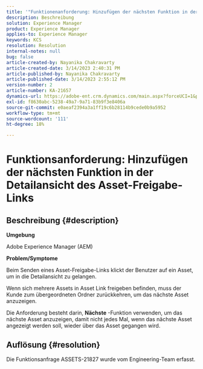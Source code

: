 ```yaml
---
title: '"Funktionenanforderung: Hinzufügen der nächsten Funktion in der Detailansicht "Asset-Link freigeben"'
description: Beschreibung
solution: Experience Manager
product: Experience Manager
applies-to: Experience Manager
keywords: KCS
resolution: Resolution
internal-notes: null
bug: false
article-created-by: Nayanika Chakravarty
article-created-date: 3/14/2023 2:40:31 PM
article-published-by: Nayanika Chakravarty
article-published-date: 3/14/2023 2:55:12 PM
version-number: 2
article-number: KA-21657
dynamics-url: https://adobe-ent.crm.dynamics.com/main.aspx?forceUCI=1&pagetype=entityrecord&etn=knowledgearticle&id=3f5b4c26-76c2-ed11-83ff-6045bd006a22
exl-id: f8630abc-5238-49a7-9a71-83b9f3e8406a
source-git-commit: e0aeaf2394a3a1ff19c6b28114b9cede0b9a5952
workflow-type: tm+mt
source-wordcount: '111'
ht-degree: 18%

---
```


# Funktionsanforderung: Hinzufügen der nächsten Funktion in der Detailansicht des Asset-Freigabe-Links

## Beschreibung {#description}


<b>Umgebung</b>

Adobe Experience Manager (AEM)

<b>Problem/Symptome</b>

Beim Senden eines Asset-Freigabe-Links klickt der Benutzer auf ein Asset, um in die Detailansicht zu gelangen.

Wenn sich mehrere Assets in Asset Link freigeben befinden, muss der Kunde zum übergeordneten Ordner zurückkehren, um das nächste Asset anzuzeigen.

Die Anforderung besteht darin, <b>Nächste</b> -Funktion verwenden, um das nächste Asset anzuzeigen, damit nicht jedes Mal, wenn das nächste Asset angezeigt werden soll, wieder über das Asset gegangen wird.


## Auflösung {#resolution}


Die Funktionsanfrage ASSETS-21827 wurde vom Engineering-Team erfasst.
